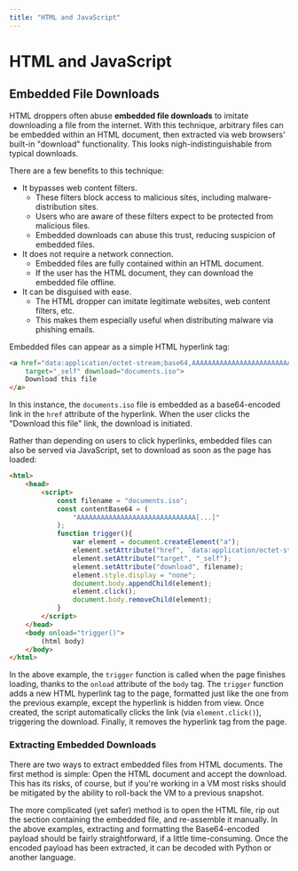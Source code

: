 ```yaml
---
title: "HTML and JavaScript"
---
```


<h1>HTML and JavaScript</h1>

## Embedded File Downloads

HTML droppers often abuse **embedded file downloads** to imitate downloading a file from the internet. With this technique, arbitrary files can be embedded within an HTML document, then extracted via web browsers' built-in "download" functionality. This looks nigh-indistinguishable from typical downloads.

There are a few benefits to this technique:

* It bypasses web content filters.
    * These filters block access to malicious sites, including malware-distribution sites.
    * Users who are aware of these filters expect to be protected from malicious files.
    * Embedded downloads can abuse this trust, reducing suspicion of embedded files.
* It does not require a network connection.
    * Embedded files are fully contained within an HTML document.
    * If the user has the HTML document, they can download the embedded file offline.
* It can be disguised with ease.
    * The HTML dropper can imitate legitimate websites, web content filters, etc.
    * This makes them especially useful when distributing malware via phishing emails.

Embedded files can appear as a simple HTML hyperlink tag:

```html
<a href="data:application/octet-stream;base64,AAAAAAAAAAAAAAAAAAAAAAAAAAAAAA[...]"
    target="_self" download="documents.iso">
    Download this file
</a>
```

In this instance, the `documents.iso` file is embedded as a base64-encoded link in the `href` attribute of the hyperlink. When the user clicks the "Download this file" link, the download is initiated.

Rather than depending on users to click hyperlinks, embedded files can also be served via JavaScript, set to download as soon as the page has loaded:

```html
<html>
    <head>
        <script>
            const filename = "documents.iso";
            const contentBase64 = (
                "AAAAAAAAAAAAAAAAAAAAAAAAAAAAAA[...]"
            );
            function trigger(){
                var element = document.createElement("a");
                element.setAttribute("href", `data:application/octet-stream;base64,${contentBase64}`);
                element.setAttribute("target", "_self");
                element.setAttribute("download", filename);
                element.style.display = "none";
                document.body.appendChild(element);
                element.click();
                document.body.removeChild(element);
            }
        </script>
    </head>
    <body onload="trigger()">
        (html body)
    </body>
</html>
```

In the above example, the `trigger` function is called when the page finishes loading, thanks to the `onload` attribute of the `body` tag. The `trigger` function adds a new HTML hyperlink tag to the page, formatted just like the one from the previous example, except the hyperlink is hidden from view. Once created, the script automatically clicks the link (via `element.click()`), triggering the download. Finally, it removes the hyperlink tag from the page.

### Extracting Embedded Downloads

There are two ways to extract embedded files from HTML documents. The first method is simple: Open the HTML document and accept the download. This has its risks, of course, but if you're working in a VM most risks should be mitigated by the ability to roll-back the VM to a previous snapshot.

The more complicated (yet safer) method is to open the HTML file, rip out the section containing the embedded file, and re-assemble it manually. In the above examples, extracting and formatting the Base64-encoded payload should be fairly straightforward, if a little time-consuming. Once the encoded payload has been extracted, it can be decoded with Python or another language.
